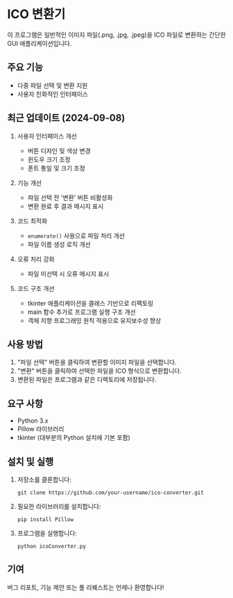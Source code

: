 # ICO 변환기

이 프로그램은 일반적인 이미지 파일(.png, .jpg, .jpeg)을 ICO 파일로 변환하는 간단한 GUI 애플리케이션입니다.

## 주요 기능

- 다중 파일 선택 및 변환 지원
- 사용자 친화적인 인터페이스

## 최근 업데이트 (2024-09-08)

1. 사용자 인터페이스 개선
   - 버튼 디자인 및 색상 변경
   - 윈도우 크기 조정
   - 폰트 통일 및 크기 조정

2. 기능 개선
   - 파일 선택 전 '변환' 버튼 비활성화
   - 변환 완료 후 결과 메시지 표시

3. 코드 최적화
   - `enumerate()` 사용으로 파일 처리 개선
   - 파일 이름 생성 로직 개선

4. 오류 처리 강화
   - 파일 미선택 시 오류 메시지 표시

5. 코드 구조 개선
   - tkinter 애플리케이션을 클래스 기반으로 리팩토링
   - main 함수 추가로 프로그램 실행 구조 개선
   - 객체 지향 프로그래밍 원칙 적용으로 유지보수성 향상

## 사용 방법

1. "파일 선택" 버튼을 클릭하여 변환할 이미지 파일을 선택합니다.
2. "변환" 버튼을 클릭하여 선택한 파일을 ICO 형식으로 변환합니다.
3. 변환된 파일은 프로그램과 같은 디렉토리에 저장됩니다.

## 요구 사항

- Python 3.x
- Pillow 라이브러리
- tkinter (대부분의 Python 설치에 기본 포함)

## 설치 및 실행

1. 저장소를 클론합니다:
   ```
   git clone https://github.com/your-username/ico-converter.git
   ```
2. 필요한 라이브러리를 설치합니다:
   ```
   pip install Pillow
   ```
3. 프로그램을 실행합니다:
   ```
   python icoConverter.py
   ```

## 기여

버그 리포트, 기능 제안 또는 풀 리퀘스트는 언제나 환영합니다!
